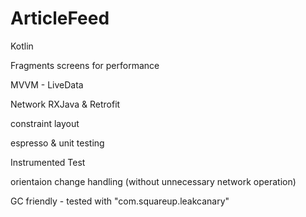 # ArticleFeed

Kotlin

Fragments screens for performance

MVVM - LiveData

Network RXJava & Retrofit

constraint layout

espresso & unit testing

Instrumented Test

orientaion change handling (without unnecessary network operation)

GC friendly - tested with "com.squareup.leakcanary"